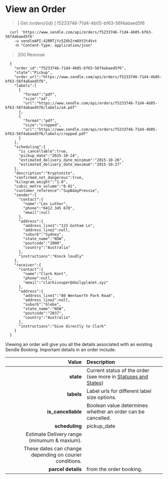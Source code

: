 # View an Order

> [ Get /orders/{id} ] f5233746-71d4-4b05-bf63-56f4abaed5f6

```
  curl 'https://www.sendle.com/api/orders/f5233746-71d4-4b05-bf63-56f4abaed5f6'
    -u sendleAPI:42RRTjYz5Z4hZrm8XY3t4Vxt
    -H "Content-Type: application/json"
```

> 200 Resonse

```
  {
    "order_id":"f5233746-71d4-4b05-bf63-56f4abaed5f6",
    "state":"Pickup",
    "order_url":"https://www.sendle.com/api/orders/f5233746-71d4-4b05-bf63-56f4abaed5f6",
    "labels":[
      {
        "format":"pdf",
        "size":"a4",
        "url":"https://www.sendle.com/api/orders/f5233746-71d4-4b05-bf63-56f4abaed5f6/labels/a4.pdf"
      },
      {
        "format":"pdf",
        "size":"cropped",
        "url":"https://www.sendle.com/api/orders/f5233746-71d4-4b05-bf63-56f4abaed5f6/labels/cropped.pdf"
      }
    ],
    "scheduling":{
      "is_cancellable":true,
      "pickup_date":"2015-10-24",
      "estimated_delivery_date_minimum":"2015-10-26",
      "estimated_delivery_date_maximum":"2015-10-27"
    },
    "description":"Kryptonite",
    "confirmed_not_dangerous":true,
    "kilogram_weight":"1.0",
    "cubic_metre_volume":"0.01",
    "customer_reference":"SupBdayPressie",
    "sender":{
      "contact":{
        "name":"Lex Luthor",
        "phone":"0412 345 678",
        "email":null
      },
      "address":{
        "address_line1":"123 Gotham Ln",
        "address_line2":null,
        "suburb":"Sydney",
        "state_name":"NSW",
        "postcode":"2000",
        "country":"Australia"
      },
      "instructions":"Knock loudly"
    },
    "receiver":{
      "contact":{
        "name":"Clark Kent",
        "phone":null,
        "email":"clarkissuper@dailyplanet.xyz"
      },
      "address":{
        "address_line1":"80 Wentworth Park Road",
        "address_line2":null,
        "suburb":"Glebe",
        "state_name":"NSW",
        "postcode":"2037",
        "country":"Australia"
      },
      "instructions":"Give directly to Clark"
    }
  } 
```

Viewing an order will give you all the details associated with an existing Sendle Booking. Important details in an order include:

| Value | Description |
|------:|:------------|
| **state** | Current status of the order (see more in [Statuses and States](#check-for-status-updates))
| **labels** | Label urls for different label size options.
| **is_cancellable** | Boolean value determines whether an order can be cancelled.
| **scheduling** | pickup_date
 | Estimate Delivery range (minumum & maxium).
 | These dates can change depending on courier conditions.
| **parcel details** | from the order booking.
